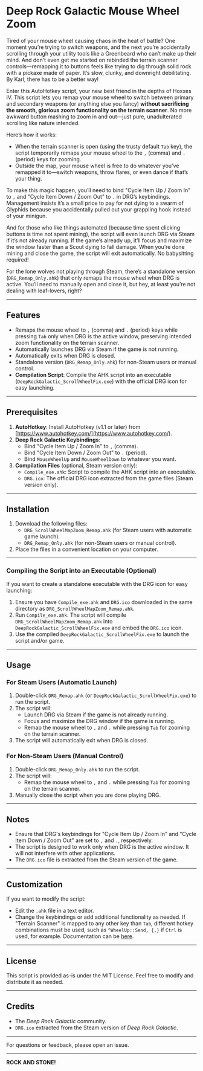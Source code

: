 
# Deep Rock Galactic Mouse Wheel Zoom
Tired of your mouse wheel causing chaos in the heat of battle? One moment you’re trying to switch weapons, and the next you’re accidentally scrolling through your utility tools like a Greenbeard who can’t make up their mind. And don't even get me started on rebinded the terrain scanner controls—remapping it to buttons feels like trying to dig through solid rock with a pickaxe made of paper. It’s slow, clunky, and downright debilitating. By Karl, there has to be a better way!

Enter this AutoHotkey script, your new best friend in the depths of Hoxxes IV. This script lets you remap your mouse wheel to switch between primary and secondary weapons (or anything else you fancy) **without sacrificing the smooth, glorious zoom functionality on the terrain scanner**. No more awkward button mashing to zoom in and out—just pure, unadulterated scrolling like nature intended.

Here’s how it works:  
- When the terrain scanner is open (using the trusty default `Tab` key), the script temporarily remaps your mouse wheel to the `,` (comma) and `.` (period) keys for zooming.  
- Outside the map, your mouse wheel is free to do whatever you’ve remapped it to—switch weapons, throw flares, or even dance if that’s your thing.

To make this magic happen, you’ll need to bind "Cycle Item Up / Zoom In" to `,` and "Cycle Item Down / Zoom Out" to `.` in DRG’s keybindings. Management insists it’s a small price to pay for not dying to a swarm of Glyphids because you accidentally pulled out your grappling hook instead of your minigun.

And for those who like things automated (because time spent clicking buttons is time not spent mining), the script will even launch DRG via Steam if it’s not already running. If the game’s already up, it’ll focus and maximize the window faster than a Scout dying to fall damage. When you’re done mining and close the game, the script will exit automatically. No babysitting required!

For the lone wolves not playing through Steam, there’s a standalone version (`DRG_Remap_Only.ahk`) that only remaps the mouse wheel when DRG is active. You’ll need to manually open and close it, but hey, at least you’re not dealing with leaf-lovers, right?

---

## Features

- Remaps the mouse wheel to `,` (comma) and `.` (period) keys while pressing `Tab` only when DRG is the active window, preserving intended zoom functionality on the terrain scanner.
- Automatically launches DRG via Steam if the game is not running.
- Automatically exits when DRG is closed.
- Standalone version (`DRG_Remap_Only.ahk`) for non-Steam users or manual control.
-  **Compilation Script**: Compile the AHK script into an executable (`DeepRockGalactic_ScrollWheelFix.exe`) with the official DRG icon for easy launching.
  
---

## Prerequisites

1. **AutoHotkey**: Install AutoHotkey (v1.1 or later) from [https://www.autohotkey.com/](https://www.autohotkey.com/).
2. **Deep Rock Galactic Keybindings**:
   - Bind "Cycle Item Up / Zoom In" to `,` (comma).
   - Bind "Cycle Item Down / Zoom Out" to `.` (period).
   - Bind `MouseWheelUp` and `MouseWheelDown` to whatever you want.
3. **Compilation Files** (optional, Steam version only):
   - `Compile_exe.ahk`: Script to compile the AHK script into an executable.
   - `DRG.ico`: The official DRG icon extracted from the game files (Steam version only).


---

## Installation

1. Download the following files:
   - `DRG_ScrollWheelMapZoom_Remap.ahk` (for Steam users with automatic game launch).
   - `DRG_Remap_Only.ahk` (for non-Steam users or manual control).
2. Place the files in a convenient location on your computer.

---

### Compiling the Script into an Executable (Optional)
If you want to create a standalone executable with the DRG icon for easy launching:
1. Ensure you have `Compile_exe.ahk` and `DRG.ico` downloaded in the same directory as `DRG_ScrollWheelMapZoom_Remap.ahk`.
2. Run `Compile_exe.ahk`. The script will compile `DRG_ScrollWheelMapZoom_Remap.ahk` into `DeepRockGalactic_ScrollWheelFix.exe` and embed the `DRG.ico` icon.
4. Use the compiled `DeepRockGalactic_ScrollWheelFix.exe` to launch the script and/or game.

---

## Usage

### For Steam Users (Automatic Launch)
1. Double-click `DRG_Remap.ahk` (or `DeepRockGalactic_ScrollWheelFix.exe`) to run the script.
2. The script will:
   - Launch DRG via Steam if the game is not already running.
   - Focus and maximize the DRG window if the game is running.
   - Remap the mouse wheel to `,` and `.` while pressing `Tab` for zooming on the terrain scanner.
3. The script will automatically exit when DRG is closed.

### For Non-Steam Users (Manual Control)
1. Double-click `DRG_Remap_Only.ahk` to run the script.
2. The script will:
   - Remap the mouse wheel to `,` and `.` while pressing `Tab` for zooming on the terrain scanner.
3. Manually close the script when you are done playing DRG.

---

## Notes

- Ensure that DRG's keybindings for "Cycle Item Up / Zoom In" and "Cycle Item Down / Zoom Out" are set to `,` and `.`, respectively.
- The script is designed to work only when DRG is the active window. It will not interfere with other applications.
- The `DRG.ico` file is extracted from the Steam version of the game.

---
## Customization

If you want to modify the script:
- Edit the `.ahk` file in a text editor.
- Change the keybindings or add additional functionality as needed. If "Terrain Scanner" is mapped to any other key than `Tab`, different hotkey combinations must be used, such as `^WheelUp::Send, {,}` if `Ctrl` is used, for example. Documentation can be [here](https://www.autohotkey.com/docs/v1/Hotkeys.htm#Symbols).

---

## License

This script is provided as-is under the MIT License. Feel free to modify and distribute it as needed.

---

## Credits

- The *Deep Rock Galactic* community.
- `DRG.ico` extracted from the Steam version of *Deep Rock Galactic*.

---

For questions or feedback, please open an issue.

---

**ROCK AND STONE!**